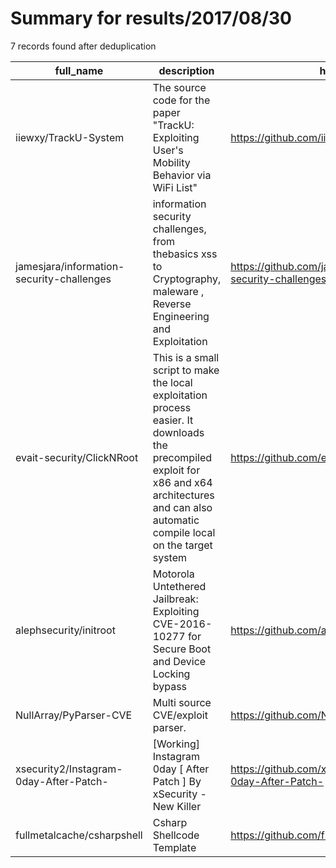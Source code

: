 
# Summary for results/2017/08/30
    
7 records found after deduplication

| full_name | description | html_url | matched_list | matched_count | pushed_at | size | stargazers_count | language | forks_count |
|-------------------------------------------|----------------------------------------------------------------------------------------------------------------------------------------------------------------------------------------------------|--------------------------------------------------------------|----------------|-----------------|---------------------------|--------|--------------------|------------|---------------|
| iiewxy/TrackU-System | The source code for the paper "TrackU: Exploiting User's Mobility Behavior via WiFi List" | https://github.com/iiewxy/TrackU-System | ['exploit'] | 1 | 2017-08-30 07:46:22+00:00 | 14422 | 0 | Java | 2 |
| jamesjara/information-security-challenges | information security challenges, from thebasics xss to Cryptography, maleware , Reverse Engineering and Exploitation | https://github.com/jamesjara/information-security-challenges | ['exploit'] | 1 | 2017-08-30 07:00:51+00:00 | 59 | 5 | JavaScript | 1 |
| evait-security/ClickNRoot | This is a small script to make the local exploitation process easier. It downloads the precompiled exploit for x86 and x64 architectures and can also automatic compile local on the target system | https://github.com/evait-security/ClickNRoot | ['exploit'] | 1 | 2017-08-30 15:07:02+00:00 | 797 | 18 | C | 18 |
| alephsecurity/initroot | Motorola Untethered Jailbreak: Exploiting CVE-2016-10277 for Secure Boot and Device Locking bypass | https://github.com/alephsecurity/initroot | ['exploit'] | 1 | 2017-08-30 15:17:08+00:00 | 25245 | 55 | Shell | 18 |
| NullArray/PyParser-CVE | Multi source CVE/exploit parser. | https://github.com/NullArray/PyParser-CVE | ['exploit'] | 1 | 2017-08-30 08:26:16+00:00 | 24 | 23 | Python | 24 |
| xsecurity2/Instagram-0day-After-Patch- | [Working] Instagram 0day [ After Patch ] By xSecurity - New Killer | https://github.com/xsecurity2/Instagram-0day-After-Patch- | ['0day'] | 1 | 2017-08-30 09:14:40+00:00 | 18 | 0 | PHP | 2 |
| fullmetalcache/csharpshell | Csharp Shellcode Template | https://github.com/fullmetalcache/csharpshell | ['shellcode'] | 1 | 2017-08-30 15:12:18+00:00 | 8 | 1 | PowerShell | 1 |

